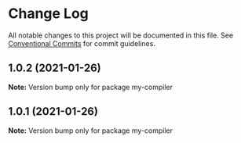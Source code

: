 # Change Log

All notable changes to this project will be documented in this file.
See [Conventional Commits](https://conventionalcommits.org) for commit guidelines.

## 1.0.2 (2021-01-26)

**Note:** Version bump only for package my-compiler





## 1.0.1 (2021-01-26)

**Note:** Version bump only for package my-compiler
